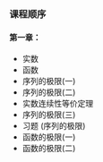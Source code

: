 ### 课程顺序

#### 第一章：

- 实数
- 函数
- 序列的极限(一)
- 序列的极限(二)
- 实数连续性等价定理
- 序列的极限(三)
- 习题 (序列的极限)
- 函数的极限(一)
- 函数的极限(二)